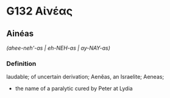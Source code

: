 # G132 Αἰνέας

## Ainéas

_(ahee-neh'-as | eh-NEH-as | ay-NAY-as)_

### Definition

laudable; of uncertain derivation; Aenĕas, an Israelite; Aeneas; 

- the name of a paralytic cured by Peter at Lydia
